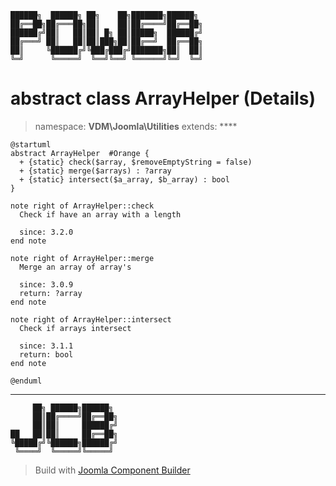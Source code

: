 ```
██████╗  ██████╗ ██╗    ██╗███████╗██████╗
██╔══██╗██╔═══██╗██║    ██║██╔════╝██╔══██╗
██████╔╝██║   ██║██║ █╗ ██║█████╗  ██████╔╝
██╔═══╝ ██║   ██║██║███╗██║██╔══╝  ██╔══██╗
██║     ╚██████╔╝╚███╔███╔╝███████╗██║  ██║
╚═╝      ╚═════╝  ╚══╝╚══╝ ╚══════╝╚═╝  ╚═╝
```
# abstract class ArrayHelper (Details)
> namespace: **VDM\Joomla\Utilities**
> extends: ****
```uml
@startuml
abstract ArrayHelper  #Orange {
  + {static} check($array, $removeEmptyString = false)
  + {static} merge($arrays) : ?array
  + {static} intersect($a_array, $b_array) : bool
}

note right of ArrayHelper::check
  Check if have an array with a length

  since: 3.2.0
end note

note right of ArrayHelper::merge
  Merge an array of array's

  since: 3.0.9
  return: ?array
end note

note right of ArrayHelper::intersect
  Check if arrays intersect

  since: 3.1.1
  return: bool
end note
 
@enduml
```

---
```
     ██╗ ██████╗██████╗
     ██║██╔════╝██╔══██╗
     ██║██║     ██████╔╝
██   ██║██║     ██╔══██╗
╚█████╔╝╚██████╗██████╔╝
 ╚════╝  ╚═════╝╚═════╝
```
> Build with [Joomla Component Builder](https://git.vdm.dev/joomla/Component-Builder)

